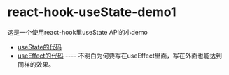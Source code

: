 # react-hook-useState-demo1
这是一个使用react-hook里useState API的小demo
- [useState的代码](https://codesandbox.io/s/compassionate-brook-3nq6z?fontsize=14)
- [useEffect的代码](https://codesandbox.io/s/sharp-dew-3r713?fontsize=14) ---- 不明白为何要写在useEffect里面，写在外面也能达到同样的效果。
